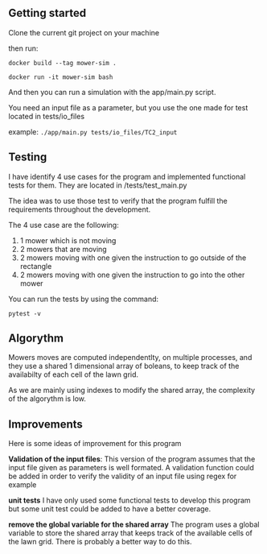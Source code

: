 ## Getting started

Clone the current git project on your machine

then run:

`docker build --tag mower-sim .`

`docker run -it mower-sim bash`

And then you can run a simulation with the app/main.py script.

You need an input file as a parameter, but you use the one made for test located in tests/io_files

example:
`./app/main.py tests/io_files/TC2_input`

## Testing

I have identify 4 use cases for the program and implemented functional tests for them. They are located in /tests/test_main.py

The idea was to use those test to verify that the program fulfill the requirements throughout the development.

The 4 use case are the following:

1. 1 mower which is not moving
2. 2 mowers that are moving
3. 2 mowers moving with one given the instruction to go outside of the rectangle
4. 2 mowers moving with one given the instruction to go into the other mower

You can run the tests by using the command:

`pytest -v`

## Algorythm

Mowers moves are computed independentlty, on multiple processes, and they use a shared 1 dimensional array of boleans, to keep track of the availabilty of each cell of the lawn grid.

As we are mainly using indexes to modify the shared array, the complexity of the algorythm is low.

## Improvements

Here is some ideas of improvement for this program

**Validation of the input files**:
This version of the program assumes that the input file given as parameters is well formated. A validation function could be added in order to verify the validity of an input file using regex for example

**unit tests**
I have only used some functional tests to develop this program but some unit test could be added to have a better coverage.

**remove the global variable for the shared array**
The program uses a global variable to store the shared array that keeps track of the available cells of the lawn grid. There is probably a better way to do this.

